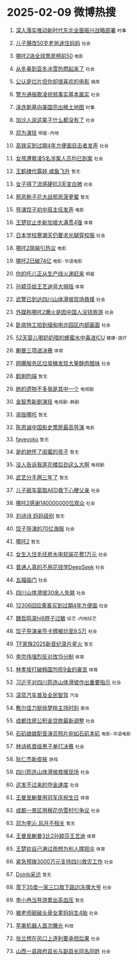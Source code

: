 # 2025-02-09 微博热搜 
1. [深入落实推动新时代东北全面振兴战略部署](https://m.weibo.cn/search?containerid=100103type%3D1%26t%3D10%26q%3D%23%E6%B7%B1%E5%85%A5%E8%90%BD%E5%AE%9E%E6%8E%A8%E5%8A%A8%E6%96%B0%E6%97%B6%E4%BB%A3%E4%B8%9C%E5%8C%97%E5%85%A8%E9%9D%A2%E6%8C%AF%E5%85%B4%E6%88%98%E7%95%A5%E9%83%A8%E7%BD%B2%23&stream_entry_id=51&isnewpage=1&extparam=seat%3D1%26filter_type%3Drealtimehot%26stream_entry_id%3D51%26c_type%3D51%26pos%3D0%26cate%3D10103%26q%3D%2523%25E6%25B7%25B1%25E5%2585%25A5%25E8%2590%25BD%25E5%25AE%259E%25E6%258E%25A8%25E5%258A%25A8%25E6%2596%25B0%25E6%2597%25B6%25E4%25BB%25A3%25E4%25B8%259C%25E5%258C%2597%25E5%2585%25A8%25E9%259D%25A2%25E6%258C%25AF%25E5%2585%25B4%25E6%2588%2598%25E7%2595%25A5%25E9%2583%25A8%25E7%25BD%25B2%2523%26dgr%3D0%26display_time%3D1739038879%26pre_seqid%3D17390388795820109290944) `时事` 

2. [儿子爆改50岁老爸迷住妈妈](https://m.weibo.cn/search?containerid=100103type%3D1%26t%3D10%26q%3D%23%E5%84%BF%E5%AD%90%E7%88%86%E6%94%B950%E5%B2%81%E8%80%81%E7%88%B8%E8%BF%B7%E4%BD%8F%E5%A6%88%E5%A6%88%23&stream_entry_id=31&isnewpage=1&extparam=seat%3D1%26realpos%3D1%26lcate%3D5001%26stream_entry_id%3D31%26band_rank%3D1%26flag%3D0%26dgr%3D0%26filter_type%3Drealtimehot%26pos%3D0%26c_type%3D31%26cate%3D5001%26q%3D%2523%25E5%2584%25BF%25E5%25AD%2590%25E7%2588%2586%25E6%2594%25B950%25E5%25B2%2581%25E8%2580%2581%25E7%2588%25B8%25E8%25BF%25B7%25E4%25BD%258F%25E5%25A6%2588%25E5%25A6%2588%2523%26display_time%3D1739038879%26pre_seqid%3D17390388795820109290944) `社会` 

3. [哪吒2进全球票房榜前50](https://m.weibo.cn/search?containerid=100103type%3D1%26t%3D10%26q%3D%23%E5%93%AA%E5%90%922%E8%BF%9B%E5%85%A8%E7%90%83%E7%A5%A8%E6%88%BF%E6%A6%9C%E5%89%8D50%23&stream_entry_id=31&isnewpage=1&extparam=seat%3D1%26realpos%3D2%26lcate%3D5001%26stream_entry_id%3D31%26band_rank%3D2%26flag%3D0%26dgr%3D0%26filter_type%3Drealtimehot%26pos%3D1%26c_type%3D31%26cate%3D5001%26q%3D%2523%25E5%2593%25AA%25E5%2590%25922%25E8%25BF%259B%25E5%2585%25A8%25E7%2590%2583%25E7%25A5%25A8%25E6%2588%25BF%25E6%25A6%259C%25E5%2589%258D50%2523%26display_time%3D1739038879%26pre_seqid%3D17390388795820109290944) `电影` 

4. [从冬奥到亚冬冰雪热燃起来了](https://m.weibo.cn/search?containerid=100103type%3D1%26t%3D10%26q%3D%23%E4%BB%8E%E5%86%AC%E5%A5%A5%E5%88%B0%E4%BA%9A%E5%86%AC%E5%86%B0%E9%9B%AA%E7%83%AD%E7%87%83%E8%B5%B7%E6%9D%A5%E4%BA%86%23&stream_entry_id=31&isnewpage=1&extparam=seat%3D1%26realpos%3D3%26lcate%3D5001%26stream_entry_id%3D31%26band_rank%3D3%26flag%3D0%26dgr%3D0%26filter_type%3Drealtimehot%26pos%3D2%26c_type%3D31%26cate%3D5001%26q%3D%2523%25E4%25BB%258E%25E5%2586%25AC%25E5%25A5%25A5%25E5%2588%25B0%25E4%25BA%259A%25E5%2586%25AC%25E5%2586%25B0%25E9%259B%25AA%25E7%2583%25AD%25E7%2587%2583%25E8%25B5%25B7%25E6%259D%25A5%25E4%25BA%2586%2523%26display_time%3D1739038879%26pre_seqid%3D17390388795820109290944) `社会` 

5. [公认是烂片但你却很喜欢的电影](https://m.weibo.cn/search?containerid=100103type%3D1%26t%3D10%26q%3D%23%E5%85%AC%E8%AE%A4%E6%98%AF%E7%83%82%E7%89%87%E4%BD%86%E4%BD%A0%E5%8D%B4%E5%BE%88%E5%96%9C%E6%AC%A2%E7%9A%84%E7%94%B5%E5%BD%B1%23&stream_entry_id=31&isnewpage=1&extparam=seat%3D1%26realpos%3D4%26lcate%3D5001%26stream_entry_id%3D31%26band_rank%3D4%26flag%3D2%26dgr%3D0%26filter_type%3Drealtimehot%26pos%3D3%26c_type%3D31%26cate%3D5001%26q%3D%2523%25E5%2585%25AC%25E8%25AE%25A4%25E6%2598%25AF%25E7%2583%2582%25E7%2589%2587%25E4%25BD%2586%25E4%25BD%25A0%25E5%258D%25B4%25E5%25BE%2588%25E5%2596%259C%25E6%25AC%25A2%25E7%259A%2584%25E7%2594%25B5%25E5%25BD%25B1%2523%26display_time%3D1739038879%26pre_seqid%3D17390388795820109290944) `搞笑` 

6. [警方通报欺凌视频事实基本属实](https://m.weibo.cn/search?containerid=100103type%3D1%26t%3D10%26q%3D%23%E8%AD%A6%E6%96%B9%E9%80%9A%E6%8A%A5%E6%AC%BA%E5%87%8C%E8%A7%86%E9%A2%91%E4%BA%8B%E5%AE%9E%E5%9F%BA%E6%9C%AC%E5%B1%9E%E5%AE%9E%23&stream_entry_id=31&isnewpage=1&extparam=seat%3D1%26realpos%3D5%26lcate%3D5001%26stream_entry_id%3D31%26band_rank%3D5%26flag%3D1%26dgr%3D0%26filter_type%3Drealtimehot%26pos%3D4%26c_type%3D31%26cate%3D5001%26q%3D%2523%25E8%25AD%25A6%25E6%2596%25B9%25E9%2580%259A%25E6%258A%25A5%25E6%25AC%25BA%25E5%2587%258C%25E8%25A7%2586%25E9%25A2%2591%25E4%25BA%258B%25E5%25AE%259E%25E5%259F%25BA%25E6%259C%25AC%25E5%25B1%259E%25E5%25AE%259E%2523%26display_time%3D1739038879%26pre_seqid%3D17390388795820109290944) `社会` 

7. [泽连斯基向美国亮出稀土地图](https://m.weibo.cn/search?containerid=100103type%3D1%26t%3D10%26q%3D%23%E6%B3%BD%E8%BF%9E%E6%96%AF%E5%9F%BA%E5%90%91%E7%BE%8E%E5%9B%BD%E4%BA%AE%E5%87%BA%E7%A8%80%E5%9C%9F%E5%9C%B0%E5%9B%BE%23&stream_entry_id=31&isnewpage=1&extparam=seat%3D1%26realpos%3D6%26lcate%3D5001%26stream_entry_id%3D31%26band_rank%3D6%26flag%3D0%26dgr%3D0%26filter_type%3Drealtimehot%26pos%3D5%26c_type%3D31%26cate%3D5001%26q%3D%2523%25E6%25B3%25BD%25E8%25BF%259E%25E6%2596%25AF%25E5%259F%25BA%25E5%2590%2591%25E7%25BE%258E%25E5%259B%25BD%25E4%25BA%25AE%25E5%2587%25BA%25E7%25A8%2580%25E5%259C%259F%25E5%259C%25B0%25E5%259B%25BE%2523%26display_time%3D1739038879%26pre_seqid%3D17390388795820109290944) `时事` 

8. [加沙人说这辈子什么都没有了](https://m.weibo.cn/search?containerid=100103type%3D1%26t%3D10%26q%3D%23%E5%8A%A0%E6%B2%99%E4%BA%BA%E8%AF%B4%E8%BF%99%E8%BE%88%E5%AD%90%E4%BB%80%E4%B9%88%E9%83%BD%E6%B2%A1%E6%9C%89%E4%BA%86%23&stream_entry_id=31&isnewpage=1&extparam=seat%3D1%26realpos%3D7%26lcate%3D5001%26stream_entry_id%3D31%26band_rank%3D7%26flag%3D1%26dgr%3D0%26filter_type%3Drealtimehot%26pos%3D6%26c_type%3D31%26cate%3D5001%26q%3D%2523%25E5%258A%25A0%25E6%25B2%2599%25E4%25BA%25BA%25E8%25AF%25B4%25E8%25BF%2599%25E8%25BE%2588%25E5%25AD%2590%25E4%25BB%2580%25E4%25B9%2588%25E9%2583%25BD%25E6%25B2%25A1%25E6%259C%2589%25E4%25BA%2586%2523%26display_time%3D1739038879%26pre_seqid%3D17390388795820109290944) `社会` 

9. [邓为演技](https://m.weibo.cn/search?containerid=100103type%3D1%26t%3D10%26q%3D%E9%82%93%E4%B8%BA%E6%BC%94%E6%8A%80&stream_entry_id=31&isnewpage=1&extparam=seat%3D1%26realpos%3D8%26lcate%3D5001%26stream_entry_id%3D31%26band_rank%3D8%26flag%3D0%26dgr%3D0%26filter_type%3Drealtimehot%26pos%3D7%26c_type%3D31%26cate%3D5001%26q%3D%25E9%2582%2593%25E4%25B8%25BA%25E6%25BC%2594%25E6%258A%2580%26display_time%3D1739038879%26pre_seqid%3D17390388795820109290944) `明星-内地` 

10. [高铁买到过期4年方便面目击者发声](https://m.weibo.cn/search?containerid=100103type%3D1%26t%3D10%26q%3D%23%E9%AB%98%E9%93%81%E4%B9%B0%E5%88%B0%E8%BF%87%E6%9C%9F4%E5%B9%B4%E6%96%B9%E4%BE%BF%E9%9D%A2%E7%9B%AE%E5%87%BB%E8%80%85%E5%8F%91%E5%A3%B0%23&stream_entry_id=31&isnewpage=1&extparam=seat%3D1%26realpos%3D9%26lcate%3D5001%26stream_entry_id%3D31%26band_rank%3D9%26flag%3D0%26dgr%3D0%26filter_type%3Drealtimehot%26pos%3D8%26c_type%3D31%26cate%3D5001%26q%3D%2523%25E9%25AB%2598%25E9%2593%2581%25E4%25B9%25B0%25E5%2588%25B0%25E8%25BF%2587%25E6%259C%259F4%25E5%25B9%25B4%25E6%2596%25B9%25E4%25BE%25BF%25E9%259D%25A2%25E7%259B%25AE%25E5%2587%25BB%25E8%2580%2585%25E5%258F%2591%25E5%25A3%25B0%2523%26display_time%3D1739038879%26pre_seqid%3D17390388795820109290944) `社会` 

11. [女孩遭欺凌5名涉案人员均已到案](https://m.weibo.cn/search?containerid=100103type%3D1%26t%3D10%26q%3D%23%E5%A5%B3%E5%AD%A9%E9%81%AD%E6%AC%BA%E5%87%8C5%E5%90%8D%E6%B6%89%E6%A1%88%E4%BA%BA%E5%91%98%E5%9D%87%E5%B7%B2%E5%88%B0%E6%A1%88%23&stream_entry_id=31&isnewpage=1&extparam=seat%3D1%26realpos%3D10%26lcate%3D5001%26stream_entry_id%3D31%26band_rank%3D10%26flag%3D1%26dgr%3D0%26filter_type%3Drealtimehot%26pos%3D9%26c_type%3D31%26cate%3D5001%26q%3D%2523%25E5%25A5%25B3%25E5%25AD%25A9%25E9%2581%25AD%25E6%25AC%25BA%25E5%2587%258C5%25E5%2590%258D%25E6%25B6%2589%25E6%25A1%2588%25E4%25BA%25BA%25E5%2591%2598%25E5%259D%2587%25E5%25B7%25B2%25E5%2588%25B0%25E6%25A1%2588%2523%26display_time%3D1739038879%26pre_seqid%3D17390388795820109290944) `社会` 

12. [王鹤棣代露娃 咸鱼飞升](https://m.weibo.cn/search?containerid=100103type%3D1%26t%3D10%26q%3D%E7%8E%8B%E9%B9%A4%E6%A3%A3%E4%BB%A3%E9%9C%B2%E5%A8%83+%E5%92%B8%E9%B1%BC%E9%A3%9E%E5%8D%87&stream_entry_id=31&isnewpage=1&extparam=seat%3D1%26realpos%3D11%26lcate%3D5001%26stream_entry_id%3D31%26band_rank%3D11%26flag%3D2%26dgr%3D0%26filter_type%3Drealtimehot%26pos%3D10%26c_type%3D31%26cate%3D5001%26q%3D%25E7%258E%258B%25E9%25B9%25A4%25E6%25A3%25A3%25E4%25BB%25A3%25E9%259C%25B2%25E5%25A8%2583%2520%25E5%2592%25B8%25E9%25B1%25BC%25E9%25A3%259E%25E5%258D%2587%26display_time%3D1739038879%26pre_seqid%3D17390388795820109290944) `暂无` 

13. [女子得了流感硬抗3天变白肺](https://m.weibo.cn/search?containerid=100103type%3D1%26t%3D10%26q%3D%23%E5%A5%B3%E5%AD%90%E5%BE%97%E4%BA%86%E6%B5%81%E6%84%9F%E7%A1%AC%E6%8A%973%E5%A4%A9%E5%8F%98%E7%99%BD%E8%82%BA%23&stream_entry_id=31&isnewpage=1&extparam=seat%3D1%26realpos%3D12%26lcate%3D5001%26stream_entry_id%3D31%26band_rank%3D12%26flag%3D1%26dgr%3D0%26filter_type%3Drealtimehot%26pos%3D11%26c_type%3D31%26cate%3D5001%26q%3D%2523%25E5%25A5%25B3%25E5%25AD%2590%25E5%25BE%2597%25E4%25BA%2586%25E6%25B5%2581%25E6%2584%259F%25E7%25A1%25AC%25E6%258A%25973%25E5%25A4%25A9%25E5%258F%2598%25E7%2599%25BD%25E8%2582%25BA%2523%26display_time%3D1739038879%26pre_seqid%3D17390388795820109290944) `社会` 

14. [邪恶栀子花大战邪恶菠萝蜜](https://m.weibo.cn/search?containerid=100103type%3D1%26t%3D10%26q%3D%E9%82%AA%E6%81%B6%E6%A0%80%E5%AD%90%E8%8A%B1%E5%A4%A7%E6%88%98%E9%82%AA%E6%81%B6%E8%8F%A0%E8%90%9D%E8%9C%9C&stream_entry_id=31&isnewpage=1&extparam=seat%3D1%26realpos%3D13%26lcate%3D5001%26stream_entry_id%3D31%26band_rank%3D13%26flag%3D0%26dgr%3D0%26filter_type%3Drealtimehot%26pos%3D12%26c_type%3D31%26cate%3D5001%26q%3D%25E9%2582%25AA%25E6%2581%25B6%25E6%25A0%2580%25E5%25AD%2590%25E8%258A%25B1%25E5%25A4%25A7%25E6%2588%2598%25E9%2582%25AA%25E6%2581%25B6%25E8%258F%25A0%25E8%2590%259D%25E8%259C%259C%26display_time%3D1739038879%26pre_seqid%3D17390388795820109290944) `暂无` 

15. [导演饺子初中班主任发声](https://m.weibo.cn/search?containerid=100103type%3D1%26t%3D10%26q%3D%23%E5%AF%BC%E6%BC%94%E9%A5%BA%E5%AD%90%E5%88%9D%E4%B8%AD%E7%8F%AD%E4%B8%BB%E4%BB%BB%E5%8F%91%E5%A3%B0%23&stream_entry_id=31&isnewpage=1&extparam=seat%3D1%26realpos%3D14%26lcate%3D5001%26stream_entry_id%3D31%26band_rank%3D14%26flag%3D0%26dgr%3D0%26filter_type%3Drealtimehot%26pos%3D13%26c_type%3D31%26cate%3D5001%26q%3D%2523%25E5%25AF%25BC%25E6%25BC%2594%25E9%25A5%25BA%25E5%25AD%2590%25E5%2588%259D%25E4%25B8%25AD%25E7%258F%25AD%25E4%25B8%25BB%25E4%25BB%25BB%25E5%258F%2591%25E5%25A3%25B0%2523%26display_time%3D1739038879%26pre_seqid%3D17390388795820109290944) `电影` 

16. [王楚钦止步新加坡大满贯4强](https://m.weibo.cn/search?containerid=100103type%3D1%26t%3D10%26q%3D%23%E7%8E%8B%E6%A5%9A%E9%92%A6%E6%AD%A2%E6%AD%A5%E6%96%B0%E5%8A%A0%E5%9D%A1%E5%A4%A7%E6%BB%A1%E8%B4%AF4%E5%BC%BA%23&stream_entry_id=31&isnewpage=1&extparam=seat%3D1%26realpos%3D15%26lcate%3D5001%26stream_entry_id%3D31%26band_rank%3D15%26flag%3D0%26dgr%3D0%26filter_type%3Drealtimehot%26pos%3D14%26c_type%3D31%26cate%3D5001%26q%3D%2523%25E7%258E%258B%25E6%25A5%259A%25E9%2592%25A6%25E6%25AD%25A2%25E6%25AD%25A5%25E6%2596%25B0%25E5%258A%25A0%25E5%259D%25A1%25E5%25A4%25A7%25E6%25BB%25A1%25E8%25B4%25AF4%25E5%25BC%25BA%2523%26display_time%3D1739038879%26pre_seqid%3D17390388795820109290944) `体育` 

17. [日本学校寒潮天仍要求光腿穿校服](https://m.weibo.cn/search?containerid=100103type%3D1%26t%3D10%26q%3D%23%E6%97%A5%E6%9C%AC%E5%AD%A6%E6%A0%A1%E5%AF%92%E6%BD%AE%E5%A4%A9%E4%BB%8D%E8%A6%81%E6%B1%82%E5%85%89%E8%85%BF%E7%A9%BF%E6%A0%A1%E6%9C%8D%23&stream_entry_id=31&isnewpage=1&extparam=seat%3D1%26realpos%3D16%26lcate%3D5001%26stream_entry_id%3D31%26band_rank%3D16%26flag%3D0%26dgr%3D0%26filter_type%3Drealtimehot%26pos%3D15%26c_type%3D31%26cate%3D5001%26q%3D%2523%25E6%2597%25A5%25E6%259C%25AC%25E5%25AD%25A6%25E6%25A0%25A1%25E5%25AF%2592%25E6%25BD%25AE%25E5%25A4%25A9%25E4%25BB%258D%25E8%25A6%2581%25E6%25B1%2582%25E5%2585%2589%25E8%2585%25BF%25E7%25A9%25BF%25E6%25A0%25A1%25E6%259C%258D%2523%26display_time%3D1739038879%26pre_seqid%3D17390388795820109290944) `社会` 

18. [哪吒2隐喻引热议](https://m.weibo.cn/search?containerid=100103type%3D1%26t%3D10%26q%3D%23%E5%93%AA%E5%90%922%E9%9A%90%E5%96%BB%E5%BC%95%E7%83%AD%E8%AE%AE%23&stream_entry_id=31&isnewpage=1&extparam=seat%3D1%26realpos%3D17%26lcate%3D5001%26stream_entry_id%3D31%26band_rank%3D17%26flag%3D0%26dgr%3D0%26filter_type%3Drealtimehot%26pos%3D16%26c_type%3D31%26cate%3D5001%26q%3D%2523%25E5%2593%25AA%25E5%2590%25922%25E9%259A%2590%25E5%2596%25BB%25E5%25BC%2595%25E7%2583%25AD%25E8%25AE%25AE%2523%26display_time%3D1739038879%26pre_seqid%3D17390388795820109290944) `电影` 

19. [哪吒2已破74亿](https://m.weibo.cn/search?containerid=100103type%3D1%26t%3D10%26q%3D%23%E5%93%AA%E5%90%922%E5%B7%B2%E7%A0%B474%E4%BA%BF%23&stream_entry_id=31&isnewpage=1&extparam=seat%3D1%26realpos%3D18%26lcate%3D5001%26stream_entry_id%3D31%26band_rank%3D18%26flag%3D0%26dgr%3D0%26filter_type%3Drealtimehot%26pos%3D17%26c_type%3D31%26cate%3D5001%26q%3D%2523%25E5%2593%25AA%25E5%2590%25922%25E5%25B7%25B2%25E7%25A0%25B474%25E4%25BA%25BF%2523%26display_time%3D1739038879%26pre_seqid%3D17390388795820109290944) `电影-华语电影` 

20. [你的吒儿正从生产线火速赶来](https://m.weibo.cn/search?containerid=100103type%3D1%26t%3D10%26q%3D%23%E4%BD%A0%E7%9A%84%E5%90%92%E5%84%BF%E6%AD%A3%E4%BB%8E%E7%94%9F%E4%BA%A7%E7%BA%BF%E7%81%AB%E9%80%9F%E8%B5%B6%E6%9D%A5%23&stream_entry_id=31&isnewpage=1&extparam=seat%3D1%26realpos%3D19%26lcate%3D5001%26stream_entry_id%3D31%26band_rank%3D19%26flag%3D0%26dgr%3D0%26filter_type%3Drealtimehot%26pos%3D18%26c_type%3D31%26cate%3D5001%26q%3D%2523%25E4%25BD%25A0%25E7%259A%2584%25E5%2590%2592%25E5%2584%25BF%25E6%25AD%25A3%25E4%25BB%258E%25E7%2594%259F%25E4%25BA%25A7%25E7%25BA%25BF%25E7%2581%25AB%25E9%2580%259F%25E8%25B5%25B6%25E6%259D%25A5%2523%26display_time%3D1739038879%26pre_seqid%3D17390388795820109290944) `明星` 

21. [孙颖莎给王艺迪竖大拇指](https://m.weibo.cn/search?containerid=100103type%3D1%26t%3D10%26q%3D%23%E5%AD%99%E9%A2%96%E8%8E%8E%E7%BB%99%E7%8E%8B%E8%89%BA%E8%BF%AA%E7%AB%96%E5%A4%A7%E6%8B%87%E6%8C%87%23&stream_entry_id=31&isnewpage=1&extparam=seat%3D1%26realpos%3D20%26lcate%3D5001%26stream_entry_id%3D31%26band_rank%3D20%26flag%3D0%26dgr%3D0%26filter_type%3Drealtimehot%26pos%3D19%26c_type%3D31%26cate%3D5001%26q%3D%2523%25E5%25AD%2599%25E9%25A2%2596%25E8%258E%258E%25E7%25BB%2599%25E7%258E%258B%25E8%2589%25BA%25E8%25BF%25AA%25E7%25AB%2596%25E5%25A4%25A7%25E6%258B%2587%25E6%258C%2587%2523%26display_time%3D1739038879%26pre_seqid%3D17390388795820109290944) `体育` 

22. [武警已到达四川山体滑坡现场救援](https://m.weibo.cn/search?containerid=100103type%3D1%26t%3D10%26q%3D%23%E6%AD%A6%E8%AD%A6%E5%B7%B2%E5%88%B0%E8%BE%BE%E5%9B%9B%E5%B7%9D%E5%B1%B1%E4%BD%93%E6%BB%91%E5%9D%A1%E7%8E%B0%E5%9C%BA%E6%95%91%E6%8F%B4%23&stream_entry_id=31&isnewpage=1&extparam=seat%3D1%26realpos%3D21%26lcate%3D5001%26stream_entry_id%3D31%26band_rank%3D21%26flag%3D1%26dgr%3D0%26filter_type%3Drealtimehot%26pos%3D20%26c_type%3D31%26cate%3D5001%26q%3D%2523%25E6%25AD%25A6%25E8%25AD%25A6%25E5%25B7%25B2%25E5%2588%25B0%25E8%25BE%25BE%25E5%259B%259B%25E5%25B7%259D%25E5%25B1%25B1%25E4%25BD%2593%25E6%25BB%2591%25E5%259D%25A1%25E7%258E%25B0%25E5%259C%25BA%25E6%2595%2591%25E6%258F%25B4%2523%26display_time%3D1739038879%26pre_seqid%3D17390388795820109290944) `社会` 

23. [外媒称哪吒2爆火是因中国人没钱旅游](https://m.weibo.cn/search?containerid=100103type%3D1%26t%3D10%26q%3D%23%E5%A4%96%E5%AA%92%E7%A7%B0%E5%93%AA%E5%90%922%E7%88%86%E7%81%AB%E6%98%AF%E5%9B%A0%E4%B8%AD%E5%9B%BD%E4%BA%BA%E6%B2%A1%E9%92%B1%E6%97%85%E6%B8%B8%23&stream_entry_id=31&isnewpage=1&extparam=seat%3D1%26realpos%3D22%26lcate%3D5001%26stream_entry_id%3D31%26band_rank%3D22%26flag%3D0%26dgr%3D0%26filter_type%3Drealtimehot%26pos%3D21%26c_type%3D31%26cate%3D5001%26q%3D%2523%25E5%25A4%2596%25E5%25AA%2592%25E7%25A7%25B0%25E5%2593%25AA%25E5%2590%25922%25E7%2588%2586%25E7%2581%25AB%25E6%2598%25AF%25E5%259B%25A0%25E4%25B8%25AD%25E5%259B%25BD%25E4%25BA%25BA%25E6%25B2%25A1%25E9%2592%25B1%25E6%2597%2585%25E6%25B8%25B8%2523%26display_time%3D1739038879%26pre_seqid%3D17390388795820109290944) `社会` 

24. [卧底特工拍到缅甸电诈园区内部画面](https://m.weibo.cn/search?containerid=100103type%3D1%26t%3D10%26q%3D%23%E5%8D%A7%E5%BA%95%E7%89%B9%E5%B7%A5%E6%8B%8D%E5%88%B0%E7%BC%85%E7%94%B8%E7%94%B5%E8%AF%88%E5%9B%AD%E5%8C%BA%E5%86%85%E9%83%A8%E7%94%BB%E9%9D%A2%23&stream_entry_id=31&isnewpage=1&extparam=seat%3D1%26realpos%3D23%26lcate%3D5001%26stream_entry_id%3D31%26band_rank%3D23%26flag%3D0%26dgr%3D0%26filter_type%3Drealtimehot%26pos%3D22%26c_type%3D31%26cate%3D5001%26q%3D%2523%25E5%258D%25A7%25E5%25BA%2595%25E7%2589%25B9%25E5%25B7%25A5%25E6%258B%258D%25E5%2588%25B0%25E7%25BC%2585%25E7%2594%25B8%25E7%2594%25B5%25E8%25AF%2588%25E5%259B%25AD%25E5%258C%25BA%25E5%2586%2585%25E9%2583%25A8%25E7%2594%25BB%25E9%259D%25A2%2523%26display_time%3D1739038879%26pre_seqid%3D17390388795820109290944) `社会` 

25. [52天婴儿喝奶奶喂的蜂蜜水中毒进ICU](https://m.weibo.cn/search?containerid=100103type%3D1%26t%3D10%26q%3D%2352%E5%A4%A9%E5%A9%B4%E5%84%BF%E5%96%9D%E5%A5%B6%E5%A5%B6%E5%96%82%E7%9A%84%E8%9C%82%E8%9C%9C%E6%B0%B4%E4%B8%AD%E6%AF%92%E8%BF%9BICU%23&stream_entry_id=31&isnewpage=1&extparam=seat%3D1%26realpos%3D24%26lcate%3D5001%26stream_entry_id%3D31%26band_rank%3D24%26flag%3D0%26dgr%3D0%26filter_type%3Drealtimehot%26pos%3D23%26c_type%3D31%26cate%3D5001%26q%3D%252352%25E5%25A4%25A9%25E5%25A9%25B4%25E5%2584%25BF%25E5%2596%259D%25E5%25A5%25B6%25E5%25A5%25B6%25E5%2596%2582%25E7%259A%2584%25E8%259C%2582%25E8%259C%259C%25E6%25B0%25B4%25E4%25B8%25AD%25E6%25AF%2592%25E8%25BF%259BICU%2523%26display_time%3D1739038879%26pre_seqid%3D17390388795820109290944) `健康-医疗` 

26. [蒯曼三项进决赛](https://m.weibo.cn/search?containerid=100103type%3D1%26t%3D10%26q%3D%23%E8%92%AF%E6%9B%BC%E4%B8%89%E9%A1%B9%E8%BF%9B%E5%86%B3%E8%B5%9B%23&stream_entry_id=31&isnewpage=1&extparam=seat%3D1%26realpos%3D25%26lcate%3D5001%26stream_entry_id%3D31%26band_rank%3D25%26flag%3D1%26dgr%3D0%26filter_type%3Drealtimehot%26pos%3D24%26c_type%3D31%26cate%3D5001%26q%3D%2523%25E8%2592%25AF%25E6%259B%25BC%25E4%25B8%2589%25E9%25A1%25B9%25E8%25BF%259B%25E5%2586%25B3%25E8%25B5%259B%2523%26display_time%3D1739038879%26pre_seqid%3D17390388795820109290944) `体育` 

27. [网曝服务区垃圾桶发现大量酥肉腊味](https://m.weibo.cn/search?containerid=100103type%3D1%26t%3D10%26q%3D%23%E7%BD%91%E6%9B%9D%E6%9C%8D%E5%8A%A1%E5%8C%BA%E5%9E%83%E5%9C%BE%E6%A1%B6%E5%8F%91%E7%8E%B0%E5%A4%A7%E9%87%8F%E9%85%A5%E8%82%89%E8%85%8A%E5%91%B3%23&stream_entry_id=31&isnewpage=1&extparam=seat%3D1%26realpos%3D26%26lcate%3D5001%26stream_entry_id%3D31%26band_rank%3D26%26flag%3D0%26dgr%3D0%26filter_type%3Drealtimehot%26pos%3D25%26c_type%3D31%26cate%3D5001%26q%3D%2523%25E7%25BD%2591%25E6%259B%259D%25E6%259C%258D%25E5%258A%25A1%25E5%258C%25BA%25E5%259E%2583%25E5%259C%25BE%25E6%25A1%25B6%25E5%258F%2591%25E7%258E%25B0%25E5%25A4%25A7%25E9%2587%258F%25E9%2585%25A5%25E8%2582%2589%25E8%2585%258A%25E5%2591%25B3%2523%26display_time%3D1739038879%26pre_seqid%3D17390388795820109290944) `社会` 

28. [鹤俐昀端](https://m.weibo.cn/search?containerid=100103type%3D1%26t%3D10%26q%3D%23%E9%B9%A4%E4%BF%90%E6%98%80%E7%AB%AF%23&stream_entry_id=31&isnewpage=1&extparam=seat%3D1%26realpos%3D27%26lcate%3D5001%26stream_entry_id%3D31%26band_rank%3D27%26flag%3D0%26dgr%3D0%26filter_type%3Drealtimehot%26pos%3D26%26c_type%3D31%26cate%3D5001%26q%3D%2523%25E9%25B9%25A4%25E4%25BF%2590%25E6%2598%2580%25E7%25AB%25AF%2523%26display_time%3D1739038879%26pre_seqid%3D17390388795820109290944) `暂无` 

29. [她的遗物不多我是其中一个](https://m.weibo.cn/search?containerid=100103type%3D1%26t%3D10%26q%3D%E5%A5%B9%E7%9A%84%E9%81%97%E7%89%A9%E4%B8%8D%E5%A4%9A%E6%88%91%E6%98%AF%E5%85%B6%E4%B8%AD%E4%B8%80%E4%B8%AA&stream_entry_id=31&isnewpage=1&extparam=seat%3D1%26realpos%3D28%26lcate%3D5001%26stream_entry_id%3D31%26band_rank%3D28%26flag%3D0%26dgr%3D0%26filter_type%3Drealtimehot%26pos%3D27%26c_type%3D31%26cate%3D5001%26q%3D%25E5%25A5%25B9%25E7%259A%2584%25E9%2581%2597%25E7%2589%25A9%25E4%25B8%258D%25E5%25A4%259A%25E6%2588%2591%25E6%2598%25AF%25E5%2585%25B6%25E4%25B8%25AD%25E4%25B8%2580%25E4%25B8%25AA%26display_time%3D1739038879%26pre_seqid%3D17390388795820109290944) `电视剧` 

30. [金智秀新剧演技](https://m.weibo.cn/search?containerid=100103type%3D1%26t%3D10%26q%3D%23%E9%87%91%E6%99%BA%E7%A7%80%E6%96%B0%E5%89%A7%E6%BC%94%E6%8A%80%23&stream_entry_id=31&isnewpage=1&extparam=seat%3D1%26realpos%3D29%26lcate%3D5001%26stream_entry_id%3D31%26band_rank%3D29%26flag%3D1%26dgr%3D0%26filter_type%3Drealtimehot%26pos%3D28%26c_type%3D31%26cate%3D5001%26q%3D%2523%25E9%2587%2591%25E6%2599%25BA%25E7%25A7%2580%25E6%2596%25B0%25E5%2589%25A7%25E6%25BC%2594%25E6%258A%2580%2523%26display_time%3D1739038879%26pre_seqid%3D17390388795820109290944) `电视剧-韩剧` 

31. [盗版哪吒](https://m.weibo.cn/search?containerid=100103type%3D1%26t%3D10%26q%3D%E7%9B%97%E7%89%88%E5%93%AA%E5%90%92&stream_entry_id=31&isnewpage=1&extparam=seat%3D1%26realpos%3D30%26lcate%3D5001%26stream_entry_id%3D31%26band_rank%3D30%26flag%3D0%26dgr%3D0%26filter_type%3Drealtimehot%26pos%3D29%26c_type%3D31%26cate%3D5001%26q%3D%25E7%259B%2597%25E7%2589%2588%25E5%2593%25AA%25E5%2590%2592%26display_time%3D1739038879%26pre_seqid%3D17390388795820109290944) `暂无` 

32. [陈思诚中国影史票房最高导演](https://m.weibo.cn/search?containerid=100103type%3D1%26t%3D10%26q%3D%23%E9%99%88%E6%80%9D%E8%AF%9A%E4%B8%AD%E5%9B%BD%E5%BD%B1%E5%8F%B2%E7%A5%A8%E6%88%BF%E6%9C%80%E9%AB%98%E5%AF%BC%E6%BC%94%23&stream_entry_id=31&isnewpage=1&extparam=seat%3D1%26realpos%3D31%26lcate%3D5001%26stream_entry_id%3D31%26band_rank%3D31%26flag%3D0%26dgr%3D0%26filter_type%3Drealtimehot%26pos%3D30%26c_type%3D31%26cate%3D5001%26q%3D%2523%25E9%2599%2588%25E6%2580%259D%25E8%25AF%259A%25E4%25B8%25AD%25E5%259B%25BD%25E5%25BD%25B1%25E5%258F%25B2%25E7%25A5%25A8%25E6%2588%25BF%25E6%259C%2580%25E9%25AB%2598%25E5%25AF%25BC%25E6%25BC%2594%2523%26display_time%3D1739038879%26pre_seqid%3D17390388795820109290944) `电影` 

33. [fayeyoko](https://m.weibo.cn/search?containerid=100103type%3D1%26t%3D10%26q%3D%23fayeyoko%23&stream_entry_id=31&isnewpage=1&extparam=seat%3D1%26realpos%3D32%26lcate%3D5001%26stream_entry_id%3D31%26band_rank%3D32%26flag%3D1%26dgr%3D0%26filter_type%3Drealtimehot%26pos%3D31%26c_type%3D31%26cate%3D5001%26q%3D%2523fayeyoko%2523%26display_time%3D1739038879%26pre_seqid%3D17390388795820109290944) `暂无` 

34. [是的她怀了闺蜜的孩子](https://m.weibo.cn/search?containerid=100103type%3D1%26t%3D10%26q%3D%E6%98%AF%E7%9A%84%E5%A5%B9%E6%80%80%E4%BA%86%E9%97%BA%E8%9C%9C%E7%9A%84%E5%AD%A9%E5%AD%90&stream_entry_id=31&isnewpage=1&extparam=seat%3D1%26realpos%3D33%26lcate%3D5001%26stream_entry_id%3D31%26band_rank%3D33%26flag%3D0%26dgr%3D0%26filter_type%3Drealtimehot%26pos%3D32%26c_type%3D31%26cate%3D5001%26q%3D%25E6%2598%25AF%25E7%259A%2584%25E5%25A5%25B9%25E6%2580%2580%25E4%25BA%2586%25E9%2597%25BA%25E8%259C%259C%25E7%259A%2584%25E5%25AD%25A9%25E5%25AD%2590%26display_time%3D1739038879%26pre_seqid%3D17390388795820109290944) `暂无` 

35. [没人告诉我莲花楼后劲这么大啊](https://m.weibo.cn/search?containerid=100103type%3D1%26t%3D10%26q%3D%E6%B2%A1%E4%BA%BA%E5%91%8A%E8%AF%89%E6%88%91%E8%8E%B2%E8%8A%B1%E6%A5%BC%E5%90%8E%E5%8A%B2%E8%BF%99%E4%B9%88%E5%A4%A7%E5%95%8A&stream_entry_id=31&isnewpage=1&extparam=seat%3D1%26realpos%3D34%26lcate%3D5001%26stream_entry_id%3D31%26band_rank%3D34%26flag%3D0%26dgr%3D0%26filter_type%3Drealtimehot%26pos%3D33%26c_type%3D31%26cate%3D5001%26q%3D%25E6%25B2%25A1%25E4%25BA%25BA%25E5%2591%258A%25E8%25AF%2589%25E6%2588%2591%25E8%258E%25B2%25E8%258A%25B1%25E6%25A5%25BC%25E5%2590%258E%25E5%258A%25B2%25E8%25BF%2599%25E4%25B9%2588%25E5%25A4%25A7%25E5%2595%258A%26display_time%3D1739038879%26pre_seqid%3D17390388795820109290944) `电视剧` 

36. [武艺分手两三年了](https://m.weibo.cn/search?containerid=100103type%3D1%26t%3D10%26q%3D%E6%AD%A6%E8%89%BA%E5%88%86%E6%89%8B%E4%B8%A4%E4%B8%89%E5%B9%B4%E4%BA%86&stream_entry_id=31&isnewpage=1&extparam=seat%3D1%26realpos%3D35%26lcate%3D5001%26stream_entry_id%3D31%26band_rank%3D35%26flag%3D0%26dgr%3D0%26filter_type%3Drealtimehot%26pos%3D34%26c_type%3D31%26cate%3D5001%26q%3D%25E6%25AD%25A6%25E8%2589%25BA%25E5%2588%2586%25E6%2589%258B%25E4%25B8%25A4%25E4%25B8%2589%25E5%25B9%25B4%25E4%25BA%2586%26display_time%3D1739038879%26pre_seqid%3D17390388795820109290944) `暂无` 

37. [儿子砸车窗取AED救下心梗父亲](https://m.weibo.cn/search?containerid=100103type%3D1%26t%3D10%26q%3D%23%E5%84%BF%E5%AD%90%E7%A0%B8%E8%BD%A6%E7%AA%97%E5%8F%96AED%E6%95%91%E4%B8%8B%E5%BF%83%E6%A2%97%E7%88%B6%E4%BA%B2%23&stream_entry_id=31&isnewpage=1&extparam=seat%3D1%26realpos%3D36%26lcate%3D5001%26stream_entry_id%3D31%26band_rank%3D36%26flag%3D0%26dgr%3D0%26filter_type%3Drealtimehot%26pos%3D35%26c_type%3D31%26cate%3D5001%26q%3D%2523%25E5%2584%25BF%25E5%25AD%2590%25E7%25A0%25B8%25E8%25BD%25A6%25E7%25AA%2597%25E5%258F%2596AED%25E6%2595%2591%25E4%25B8%258B%25E5%25BF%2583%25E6%25A2%2597%25E7%2588%25B6%25E4%25BA%25B2%2523%26display_time%3D1739038879%26pre_seqid%3D17390388795820109290944) `社会` 

38. [哪吒2感谢140000000位观众](https://m.weibo.cn/search?containerid=100103type%3D1%26t%3D10%26q%3D%23%E5%93%AA%E5%90%922%E6%84%9F%E8%B0%A2140000000%E4%BD%8D%E8%A7%82%E4%BC%97%23&stream_entry_id=31&isnewpage=1&extparam=seat%3D1%26realpos%3D37%26lcate%3D5001%26stream_entry_id%3D31%26band_rank%3D37%26flag%3D0%26dgr%3D0%26filter_type%3Drealtimehot%26pos%3D36%26c_type%3D31%26cate%3D5001%26q%3D%2523%25E5%2593%25AA%25E5%2590%25922%25E6%2584%259F%25E8%25B0%25A2140000000%25E4%25BD%258D%25E8%25A7%2582%25E4%25BC%2597%2523%26display_time%3D1739038879%26pre_seqid%3D17390388795820109290944) `社会` 

39. [刘诗诗 妈妈级别](https://m.weibo.cn/search?containerid=100103type%3D1%26t%3D10%26q%3D%E5%88%98%E8%AF%97%E8%AF%97+%E5%A6%88%E5%A6%88%E7%BA%A7%E5%88%AB&stream_entry_id=31&isnewpage=1&extparam=seat%3D1%26realpos%3D38%26lcate%3D5001%26stream_entry_id%3D31%26band_rank%3D38%26flag%3D0%26dgr%3D0%26filter_type%3Drealtimehot%26pos%3D37%26c_type%3D31%26cate%3D5001%26q%3D%25E5%2588%2598%25E8%25AF%2597%25E8%25AF%2597%2520%25E5%25A6%2588%25E5%25A6%2588%25E7%25BA%25A7%25E5%2588%25AB%26display_time%3D1739038879%26pre_seqid%3D17390388795820109290944) `暂无` 

40. [饺子导演的70亿海报](https://m.weibo.cn/search?containerid=100103type%3D1%26t%3D10%26q%3D%23%E9%A5%BA%E5%AD%90%E5%AF%BC%E6%BC%94%E7%9A%8470%E4%BA%BF%E6%B5%B7%E6%8A%A5%23&stream_entry_id=31&isnewpage=1&extparam=seat%3D1%26realpos%3D39%26lcate%3D5001%26stream_entry_id%3D31%26band_rank%3D39%26flag%3D0%26dgr%3D0%26filter_type%3Drealtimehot%26pos%3D38%26c_type%3D31%26cate%3D5001%26q%3D%2523%25E9%25A5%25BA%25E5%25AD%2590%25E5%25AF%25BC%25E6%25BC%2594%25E7%259A%258470%25E4%25BA%25BF%25E6%25B5%25B7%25E6%258A%25A5%2523%26display_time%3D1739038879%26pre_seqid%3D17390388795820109290944) `社会` 

41. [哪吒2](https://m.weibo.cn/search?containerid=100103type%3D1%26t%3D10%26q%3D%E5%93%AA%E5%90%922&stream_entry_id=31&isnewpage=1&extparam=seat%3D1%26realpos%3D40%26lcate%3D5001%26stream_entry_id%3D31%26band_rank%3D40%26flag%3D0%26dgr%3D0%26filter_type%3Drealtimehot%26pos%3D39%26c_type%3D31%26cate%3D5001%26q%3D%25E5%2593%25AA%25E5%2590%25922%26display_time%3D1739038879%26pre_seqid%3D17390388795820109290944) `暂无` 

42. [女生入住毛坯房水电软装花费1万元](https://m.weibo.cn/search?containerid=100103type%3D1%26t%3D10%26q%3D%23%E5%A5%B3%E7%94%9F%E5%85%A5%E4%BD%8F%E6%AF%9B%E5%9D%AF%E6%88%BF%E6%B0%B4%E7%94%B5%E8%BD%AF%E8%A3%85%E8%8A%B1%E8%B4%B91%E4%B8%87%E5%85%83%23&stream_entry_id=31&isnewpage=1&extparam=seat%3D1%26realpos%3D41%26lcate%3D5001%26stream_entry_id%3D31%26band_rank%3D41%26flag%3D1%26dgr%3D0%26filter_type%3Drealtimehot%26pos%3D40%26c_type%3D31%26cate%3D5001%26q%3D%2523%25E5%25A5%25B3%25E7%2594%259F%25E5%2585%25A5%25E4%25BD%258F%25E6%25AF%259B%25E5%259D%25AF%25E6%2588%25BF%25E6%25B0%25B4%25E7%2594%25B5%25E8%25BD%25AF%25E8%25A3%2585%25E8%258A%25B1%25E8%25B4%25B91%25E4%25B8%2587%25E5%2585%2583%2523%26display_time%3D1739038879%26pre_seqid%3D17390388795820109290944) `社会` 

43. [普通人真的不用花钱学DeepSeek](https://m.weibo.cn/search?containerid=100103type%3D1%26t%3D10%26q%3D%23%E6%99%AE%E9%80%9A%E4%BA%BA%E7%9C%9F%E7%9A%84%E4%B8%8D%E7%94%A8%E8%8A%B1%E9%92%B1%E5%AD%A6DeepSeek%23&stream_entry_id=31&isnewpage=1&extparam=seat%3D1%26realpos%3D42%26lcate%3D5001%26stream_entry_id%3D31%26band_rank%3D42%26flag%3D0%26dgr%3D0%26filter_type%3Drealtimehot%26pos%3D41%26c_type%3D31%26cate%3D5001%26q%3D%2523%25E6%2599%25AE%25E9%2580%259A%25E4%25BA%25BA%25E7%259C%259F%25E7%259A%2584%25E4%25B8%258D%25E7%2594%25A8%25E8%258A%25B1%25E9%2592%25B1%25E5%25AD%25A6DeepSeek%2523%26display_time%3D1739038879%26pre_seqid%3D17390388795820109290944) `社会` 

44. [五福临门](https://m.weibo.cn/search?containerid=100103type%3D1%26t%3D10%26q%3D%E4%BA%94%E7%A6%8F%E4%B8%B4%E9%97%A8&stream_entry_id=31&isnewpage=1&extparam=seat%3D1%26realpos%3D43%26lcate%3D5001%26stream_entry_id%3D31%26band_rank%3D43%26flag%3D0%26dgr%3D0%26filter_type%3Drealtimehot%26pos%3D42%26c_type%3D31%26cate%3D5001%26q%3D%25E4%25BA%2594%25E7%25A6%258F%25E4%25B8%25B4%25E9%2597%25A8%26display_time%3D1739038879%26pre_seqid%3D17390388795820109290944) `社会` 

45. [四川山体滑坡30余人失联](https://m.weibo.cn/search?containerid=100103type%3D1%26t%3D10%26q%3D%23%E5%9B%9B%E5%B7%9D%E5%B1%B1%E4%BD%93%E6%BB%91%E5%9D%A130%E4%BD%99%E4%BA%BA%E5%A4%B1%E8%81%94%23&stream_entry_id=31&isnewpage=1&extparam=seat%3D1%26realpos%3D44%26lcate%3D5001%26stream_entry_id%3D31%26band_rank%3D44%26flag%3D0%26dgr%3D0%26filter_type%3Drealtimehot%26pos%3D43%26c_type%3D31%26cate%3D5001%26q%3D%2523%25E5%259B%259B%25E5%25B7%259D%25E5%25B1%25B1%25E4%25BD%2593%25E6%25BB%2591%25E5%259D%25A130%25E4%25BD%2599%25E4%25BA%25BA%25E5%25A4%25B1%25E8%2581%2594%2523%26display_time%3D1739038879%26pre_seqid%3D17390388795820109290944) `社会` 

46. [12306回应乘客买到过期4年方便面](https://m.weibo.cn/search?containerid=100103type%3D1%26t%3D10%26q%3D%2312306%E5%9B%9E%E5%BA%94%E4%B9%98%E5%AE%A2%E4%B9%B0%E5%88%B0%E8%BF%87%E6%9C%9F4%E5%B9%B4%E6%96%B9%E4%BE%BF%E9%9D%A2%23&stream_entry_id=31&isnewpage=1&extparam=seat%3D1%26realpos%3D45%26lcate%3D5001%26stream_entry_id%3D31%26band_rank%3D45%26flag%3D0%26dgr%3D0%26filter_type%3Drealtimehot%26pos%3D44%26c_type%3D31%26cate%3D5001%26q%3D%252312306%25E5%259B%259E%25E5%25BA%2594%25E4%25B9%2598%25E5%25AE%25A2%25E4%25B9%25B0%25E5%2588%25B0%25E8%25BF%2587%25E6%259C%259F4%25E5%25B9%25B4%25E6%2596%25B9%25E4%25BE%25BF%25E9%259D%25A2%2523%26display_time%3D1739038879%26pre_seqid%3D17390388795820109290944) `社会` 

47. [魏哲鸣录hi6脖子过敏](https://m.weibo.cn/search?containerid=100103type%3D1%26t%3D10%26q%3D%23%E9%AD%8F%E5%93%B2%E9%B8%A3%E5%BD%95hi6%E8%84%96%E5%AD%90%E8%BF%87%E6%95%8F%23&stream_entry_id=31&isnewpage=1&extparam=seat%3D1%26realpos%3D46%26lcate%3D5001%26stream_entry_id%3D31%26band_rank%3D46%26flag%3D0%26dgr%3D0%26filter_type%3Drealtimehot%26pos%3D45%26c_type%3D31%26cate%3D5001%26q%3D%2523%25E9%25AD%258F%25E5%2593%25B2%25E9%25B8%25A3%25E5%25BD%2595hi6%25E8%2584%2596%25E5%25AD%2590%25E8%25BF%2587%25E6%2595%258F%2523%26display_time%3D1739038879%26pre_seqid%3D17390388795820109290944) `综艺-内地综艺` 

48. [饺子导演亲签卡牌被炒至9.5万](https://m.weibo.cn/search?containerid=100103type%3D1%26t%3D10%26q%3D%23%E9%A5%BA%E5%AD%90%E5%AF%BC%E6%BC%94%E4%BA%B2%E7%AD%BE%E5%8D%A1%E7%89%8C%E8%A2%AB%E7%82%92%E8%87%B39.5%E4%B8%87%23&stream_entry_id=31&isnewpage=1&extparam=seat%3D1%26realpos%3D47%26lcate%3D5001%26stream_entry_id%3D31%26band_rank%3D47%26flag%3D1%26dgr%3D0%26filter_type%3Drealtimehot%26pos%3D46%26c_type%3D31%26cate%3D5001%26q%3D%2523%25E9%25A5%25BA%25E5%25AD%2590%25E5%25AF%25BC%25E6%25BC%2594%25E4%25BA%25B2%25E7%25AD%25BE%25E5%258D%25A1%25E7%2589%258C%25E8%25A2%25AB%25E7%2582%2592%25E8%2587%25B39.5%25E4%25B8%2587%2523%26display_time%3D1739038879%26pre_seqid%3D17390388795820109290944) `社会` 

49. [TF家族2025新音纪录片星火](https://m.weibo.cn/search?containerid=100103type%3D1%26t%3D10%26q%3D%23TF%E5%AE%B6%E6%97%8F2025%E6%96%B0%E9%9F%B3%E7%BA%AA%E5%BD%95%E7%89%87%E6%98%9F%E7%81%AB%23&stream_entry_id=31&isnewpage=1&extparam=seat%3D1%26realpos%3D48%26lcate%3D5001%26stream_entry_id%3D31%26band_rank%3D48%26flag%3D1%26dgr%3D0%26filter_type%3Drealtimehot%26pos%3D47%26c_type%3D31%26cate%3D5001%26q%3D%2523TF%25E5%25AE%25B6%25E6%2597%258F2025%25E6%2596%25B0%25E9%259F%25B3%25E7%25BA%25AA%25E5%25BD%2595%25E7%2589%2587%25E6%2598%259F%25E7%2581%25AB%2523%26display_time%3D1739038879%26pre_seqid%3D17390388795820109290944) `暂无` 

50. [李宗伟强烈反对改15分制](https://m.weibo.cn/search?containerid=100103type%3D1%26t%3D10%26q%3D%23%E6%9D%8E%E5%AE%97%E4%BC%9F%E5%BC%BA%E7%83%88%E5%8F%8D%E5%AF%B9%E6%94%B915%E5%88%86%E5%88%B6%23&stream_entry_id=31&isnewpage=1&extparam=seat%3D1%26realpos%3D49%26lcate%3D5001%26stream_entry_id%3D31%26band_rank%3D49%26flag%3D0%26dgr%3D0%26filter_type%3Drealtimehot%26pos%3D48%26c_type%3D31%26cate%3D5001%26q%3D%2523%25E6%259D%258E%25E5%25AE%2597%25E4%25BC%259F%25E5%25BC%25BA%25E7%2583%2588%25E5%258F%258D%25E5%25AF%25B9%25E6%2594%25B915%25E5%2588%2586%25E5%2588%25B6%2523%26display_time%3D1739038879%26pre_seqid%3D17390388795820109290944) `体育` 

51. [林孝埈打破韩国包揽9金的豪言](https://m.weibo.cn/search?containerid=100103type%3D1%26t%3D10%26q%3D%23%E6%9E%97%E5%AD%9D%E5%9F%88%E6%89%93%E7%A0%B4%E9%9F%A9%E5%9B%BD%E5%8C%85%E6%8F%BD9%E9%87%91%E7%9A%84%E8%B1%AA%E8%A8%80%23&stream_entry_id=31&isnewpage=1&extparam=seat%3D1%26realpos%3D50%26lcate%3D5001%26stream_entry_id%3D31%26band_rank%3D50%26flag%3D0%26dgr%3D0%26filter_type%3Drealtimehot%26pos%3D49%26c_type%3D31%26cate%3D5001%26q%3D%2523%25E6%259E%2597%25E5%25AD%259D%25E5%259F%2588%25E6%2589%2593%25E7%25A0%25B4%25E9%259F%25A9%25E5%259B%25BD%25E5%258C%2585%25E6%258F%25BD9%25E9%2587%2591%25E7%259A%2584%25E8%25B1%25AA%25E8%25A8%2580%2523%26display_time%3D1739038879%26pre_seqid%3D17390388795820109290944) `体育` 

52. [习近平对四川筠连山体滑坡作出重要指示](https://m.weibo.cn/search?containerid=100103type%3D1%26t%3D10%26q%3D%23%E4%B9%A0%E8%BF%91%E5%B9%B3%E5%AF%B9%E5%9B%9B%E5%B7%9D%E7%AD%A0%E8%BF%9E%E5%B1%B1%E4%BD%93%E6%BB%91%E5%9D%A1%E4%BD%9C%E5%87%BA%E9%87%8D%E8%A6%81%E6%8C%87%E7%A4%BA%23&stream_entry_id=51&isnewpage=1&extparam=seat%3D1%26pos%3D0%26filter_type%3Drealtimehot%26stream_entry_id%3D51%26c_type%3D51%26q%3D%2523%25E4%25B9%25A0%25E8%25BF%2591%25E5%25B9%25B3%25E5%25AF%25B9%25E5%259B%259B%25E5%25B7%259D%25E7%25AD%25A0%25E8%25BF%259E%25E5%25B1%25B1%25E4%25BD%2593%25E6%25BB%2591%25E5%259D%25A1%25E4%25BD%259C%25E5%2587%25BA%25E9%2587%258D%25E8%25A6%2581%25E6%258C%2587%25E7%25A4%25BA%2523%26dgr%3D0%26cate%3D10103%26display_time%3D1739034893%26pre_seqid%3D173903489305801089850138) `社会` 

53. [深蓝汽车普及全民智驾](https://m.weibo.cn/search?containerid=100103type%3D1%26t%3D10%26q%3D%23%E6%B7%B1%E8%93%9D%E6%B1%BD%E8%BD%A6%E6%99%AE%E5%8F%8A%E5%85%A8%E6%B0%91%E6%99%BA%E9%A9%BE%23&stream_entry_id=31&isnewpage=1&extparam=seat%3D1%26adid%3D275655%26stream_entry_id%3D31%26topic_ad%3D1%26band_rank%3D4%26lcate%3D5001%26pos%3D3%26filter_type%3Drealtimehot%26is_ad_pos%3D1%26c_type%3D31%26q%3D%2523%25E6%25B7%25B1%25E8%2593%259D%25E6%25B1%25BD%25E8%25BD%25A6%25E6%2599%25AE%25E5%258F%258A%25E5%2585%25A8%25E6%25B0%2591%25E6%2599%25BA%25E9%25A9%25BE%2523%26dgr%3D0%26cate%3D5001%26display_time%3D1739034893%26pre_seqid%3D173903489305801089850138) `汽车` 

54. [敷尔佳力挺徐梦桃主场时刻](https://m.weibo.cn/search?containerid=100103type%3D1%26t%3D10%26q%3D%23%E6%95%B7%E5%B0%94%E4%BD%B3%E5%8A%9B%E6%8C%BA%E5%BE%90%E6%A2%A6%E6%A1%83%E4%B8%BB%E5%9C%BA%E6%97%B6%E5%88%BB%23&stream_entry_id=31&isnewpage=1&extparam=seat%3D1%26adid%3D275674%26stream_entry_id%3D31%26topic_ad%3D1%26band_rank%3D7%26lcate%3D5001%26pos%3D7%26filter_type%3Drealtimehot%26is_ad_pos%3D1%26c_type%3D31%26q%3D%2523%25E6%2595%25B7%25E5%25B0%2594%25E4%25BD%25B3%25E5%258A%259B%25E6%258C%25BA%25E5%25BE%2590%25E6%25A2%25A6%25E6%25A1%2583%25E4%25B8%25BB%25E5%259C%25BA%25E6%2597%25B6%25E5%2588%25BB%2523%26dgr%3D0%26cate%3D5001%26display_time%3D1739034893%26pre_seqid%3D173903489305801089850138) `美妆` 

55. [成都住房公积金贷款最新调整](https://m.weibo.cn/search?containerid=100103type%3D1%26t%3D10%26q%3D%23%E6%88%90%E9%83%BD%E4%BD%8F%E6%88%BF%E5%85%AC%E7%A7%AF%E9%87%91%E8%B4%B7%E6%AC%BE%E6%9C%80%E6%96%B0%E8%B0%83%E6%95%B4%23&stream_entry_id=31&isnewpage=1&extparam=seat%3D1%26stream_entry_id%3D31%26cate%3D5001%26band_rank%3D20%26lcate%3D5001%26pos%3D21%26filter_type%3Drealtimehot%26flag%3D0%26c_type%3D31%26q%3D%2523%25E6%2588%2590%25E9%2583%25BD%25E4%25BD%258F%25E6%2588%25BF%25E5%2585%25AC%25E7%25A7%25AF%25E9%2587%2591%25E8%25B4%25B7%25E6%25AC%25BE%25E6%259C%2580%25E6%2596%25B0%25E8%25B0%2583%25E6%2595%25B4%2523%26dgr%3D0%26realpos%3D20%26display_time%3D1739034893%26pre_seqid%3D173903489305801089850138) `社会` 

56. [石矶娘娘配音演员照片宛如石矶本矶](https://m.weibo.cn/search?containerid=100103type%3D1%26t%3D10%26q%3D%23%E7%9F%B3%E7%9F%B6%E5%A8%98%E5%A8%98%E9%85%8D%E9%9F%B3%E6%BC%94%E5%91%98%E7%85%A7%E7%89%87%E5%AE%9B%E5%A6%82%E7%9F%B3%E7%9F%B6%E6%9C%AC%E7%9F%B6%23&stream_entry_id=31&isnewpage=1&extparam=seat%3D1%26stream_entry_id%3D31%26cate%3D5001%26band_rank%3D31%26lcate%3D5001%26pos%3D32%26filter_type%3Drealtimehot%26flag%3D0%26c_type%3D31%26q%3D%2523%25E7%259F%25B3%25E7%259F%25B6%25E5%25A8%2598%25E5%25A8%2598%25E9%2585%258D%25E9%259F%25B3%25E6%25BC%2594%25E5%2591%2598%25E7%2585%25A7%25E7%2589%2587%25E5%25AE%259B%25E5%25A6%2582%25E7%259F%25B3%25E7%259F%25B6%25E6%259C%25AC%25E7%259F%25B6%2523%26dgr%3D0%26realpos%3D31%26display_time%3D1739034893%26pre_seqid%3D173903489305801089850138) `电影-华语电影` 

57. [林诗栋晋级男子单打决赛](https://m.weibo.cn/search?containerid=100103type%3D1%26t%3D10%26q%3D%23%E6%9E%97%E8%AF%97%E6%A0%8B%E6%99%8B%E7%BA%A7%E7%94%B7%E5%AD%90%E5%8D%95%E6%89%93%E5%86%B3%E8%B5%9B%23&stream_entry_id=31&isnewpage=1&extparam=seat%3D1%26stream_entry_id%3D31%26cate%3D5001%26band_rank%3D32%26lcate%3D5001%26pos%3D33%26filter_type%3Drealtimehot%26flag%3D1%26c_type%3D31%26q%3D%2523%25E6%259E%2597%25E8%25AF%2597%25E6%25A0%258B%25E6%2599%258B%25E7%25BA%25A7%25E7%2594%25B7%25E5%25AD%2590%25E5%258D%2595%25E6%2589%2593%25E5%2586%25B3%25E8%25B5%259B%2523%26dgr%3D0%26realpos%3D32%26display_time%3D1739034893%26pre_seqid%3D173903489305801089850138) `社会` 

58. [狄仁杰新皮肤](https://m.weibo.cn/search?containerid=100103type%3D1%26t%3D10%26q%3D%E7%8B%84%E4%BB%81%E6%9D%B0%E6%96%B0%E7%9A%AE%E8%82%A4&stream_entry_id=31&isnewpage=1&extparam=seat%3D1%26stream_entry_id%3D31%26cate%3D5001%26band_rank%3D42%26lcate%3D5001%26pos%3D43%26filter_type%3Drealtimehot%26flag%3D0%26c_type%3D31%26q%3D%25E7%258B%2584%25E4%25BB%2581%25E6%259D%25B0%25E6%2596%25B0%25E7%259A%25AE%25E8%2582%25A4%26dgr%3D0%26realpos%3D42%26display_time%3D1739034893%26pre_seqid%3D173903489305801089850138) `游戏` 

59. [四川筠连山体滑坡救援现场](https://m.weibo.cn/search?containerid=100103type%3D1%26t%3D10%26q%3D%23%E5%9B%9B%E5%B7%9D%E7%AD%A0%E8%BF%9E%E5%B1%B1%E4%BD%93%E6%BB%91%E5%9D%A1%E6%95%91%E6%8F%B4%E7%8E%B0%E5%9C%BA%23&stream_entry_id=31&isnewpage=1&extparam=seat%3D1%26stream_entry_id%3D31%26cate%3D5001%26band_rank%3D44%26lcate%3D5001%26pos%3D45%26filter_type%3Drealtimehot%26flag%3D0%26c_type%3D31%26q%3D%2523%25E5%259B%259B%25E5%25B7%259D%25E7%25AD%25A0%25E8%25BF%259E%25E5%25B1%25B1%25E4%25BD%2593%25E6%25BB%2591%25E5%259D%25A1%25E6%2595%2591%25E6%258F%25B4%25E7%258E%25B0%25E5%259C%25BA%2523%26dgr%3D0%26realpos%3D44%26display_time%3D1739034893%26pre_seqid%3D173903489305801089850138) `社会` 

60. [这发不过来的夺金速度](https://m.weibo.cn/search?containerid=100103type%3D1%26t%3D10%26q%3D%23%E8%BF%99%E5%8F%91%E4%B8%8D%E8%BF%87%E6%9D%A5%E7%9A%84%E5%A4%BA%E9%87%91%E9%80%9F%E5%BA%A6%23&stream_entry_id=31&isnewpage=1&extparam=seat%3D1%26stream_entry_id%3D31%26cate%3D5001%26band_rank%3D45%26lcate%3D5001%26pos%3D46%26filter_type%3Drealtimehot%26flag%3D1%26c_type%3D31%26q%3D%2523%25E8%25BF%2599%25E5%258F%2591%25E4%25B8%258D%25E8%25BF%2587%25E6%259D%25A5%25E7%259A%2584%25E5%25A4%25BA%25E9%2587%2591%25E9%2580%259F%25E5%25BA%25A6%2523%26dgr%3D0%26realpos%3D45%26display_time%3D1739034893%26pre_seqid%3D173903489305801089850138) `社会` 

61. [王曼昱蒯曼用冠军庆祝生日](https://m.weibo.cn/search?containerid=100103type%3D1%26t%3D10%26q%3D%23%E7%8E%8B%E6%9B%BC%E6%98%B1%E8%92%AF%E6%9B%BC%E7%94%A8%E5%86%A0%E5%86%9B%E5%BA%86%E7%A5%9D%E7%94%9F%E6%97%A5%23&stream_entry_id=31&isnewpage=1&extparam=seat%3D1%26stream_entry_id%3D31%26cate%3D5001%26band_rank%3D46%26lcate%3D5001%26pos%3D47%26filter_type%3Drealtimehot%26flag%3D0%26c_type%3D31%26q%3D%2523%25E7%258E%258B%25E6%259B%25BC%25E6%2598%25B1%25E8%2592%25AF%25E6%259B%25BC%25E7%2594%25A8%25E5%2586%25A0%25E5%2586%259B%25E5%25BA%2586%25E7%25A5%259D%25E7%2594%259F%25E6%2597%25A5%2523%26dgr%3D0%26realpos%3D46%26display_time%3D1739034893%26pre_seqid%3D173903489305801089850138) `体育` 

62. [成都一景区用棉花仿雪村引争议](https://m.weibo.cn/search?containerid=100103type%3D1%26t%3D10%26q%3D%23%E6%88%90%E9%83%BD%E4%B8%80%E6%99%AF%E5%8C%BA%E7%94%A8%E6%A3%89%E8%8A%B1%E4%BB%BF%E9%9B%AA%E6%9D%91%E5%BC%95%E4%BA%89%E8%AE%AE%23&stream_entry_id=31&isnewpage=1&extparam=seat%3D1%26stream_entry_id%3D31%26cate%3D5001%26band_rank%3D47%26lcate%3D5001%26pos%3D48%26filter_type%3Drealtimehot%26flag%3D0%26c_type%3D31%26q%3D%2523%25E6%2588%2590%25E9%2583%25BD%25E4%25B8%2580%25E6%2599%25AF%25E5%258C%25BA%25E7%2594%25A8%25E6%25A3%2589%25E8%258A%25B1%25E4%25BB%25BF%25E9%259B%25AA%25E6%259D%2591%25E5%25BC%2595%25E4%25BA%2589%25E8%25AE%25AE%2523%26dgr%3D0%26realpos%3D47%26display_time%3D1739034893%26pre_seqid%3D173903489305801089850138) `社会` 

63. [邓为李沁 风月不相关](https://m.weibo.cn/search?containerid=100103type%3D1%26t%3D10%26q%3D%E9%82%93%E4%B8%BA%E6%9D%8E%E6%B2%81+%E9%A3%8E%E6%9C%88%E4%B8%8D%E7%9B%B8%E5%85%B3&stream_entry_id=31&isnewpage=1&extparam=seat%3D1%26stream_entry_id%3D31%26cate%3D5001%26band_rank%3D48%26lcate%3D5001%26pos%3D49%26filter_type%3Drealtimehot%26flag%3D0%26c_type%3D31%26q%3D%25E9%2582%2593%25E4%25B8%25BA%25E6%259D%258E%25E6%25B2%2581%2520%25E9%25A3%258E%25E6%259C%2588%25E4%25B8%258D%25E7%259B%25B8%25E5%2585%25B3%26dgr%3D0%26realpos%3D48%26display_time%3D1739034893%26pre_seqid%3D173903489305801089850138) `暂无` 

64. [王曼昱蒯曼3比2孙颖莎王艺迪](https://m.weibo.cn/search?containerid=100103type%3D1%26t%3D10%26q%3D%23%E7%8E%8B%E6%9B%BC%E6%98%B1%E8%92%AF%E6%9B%BC3%E6%AF%942%E5%AD%99%E9%A2%96%E8%8E%8E%E7%8E%8B%E8%89%BA%E8%BF%AA%23&stream_entry_id=31&isnewpage=1&extparam=seat%3D1%26stream_entry_id%3D31%26cate%3D5001%26band_rank%3D49%26lcate%3D5001%26pos%3D50%26filter_type%3Drealtimehot%26flag%3D0%26c_type%3D31%26q%3D%2523%25E7%258E%258B%25E6%259B%25BC%25E6%2598%25B1%25E8%2592%25AF%25E6%259B%25BC3%25E6%25AF%25942%25E5%25AD%2599%25E9%25A2%2596%25E8%258E%258E%25E7%258E%258B%25E8%2589%25BA%25E8%25BF%25AA%2523%26dgr%3D0%26realpos%3D49%26display_time%3D1739034893%26pre_seqid%3D173903489305801089850138) `体育` 

65. [王楚钦自己淋过雨想为别人撑把伞](https://m.weibo.cn/search?containerid=100103type%3D1%26t%3D10%26q%3D%23%E7%8E%8B%E6%A5%9A%E9%92%A6%E8%87%AA%E5%B7%B1%E6%B7%8B%E8%BF%87%E9%9B%A8%E6%83%B3%E4%B8%BA%E5%88%AB%E4%BA%BA%E6%92%91%E6%8A%8A%E4%BC%9E%23&stream_entry_id=31&isnewpage=1&extparam=seat%3D1%26stream_entry_id%3D31%26cate%3D5001%26band_rank%3D50%26lcate%3D5001%26pos%3D51%26filter_type%3Drealtimehot%26flag%3D0%26c_type%3D31%26q%3D%2523%25E7%258E%258B%25E6%25A5%259A%25E9%2592%25A6%25E8%2587%25AA%25E5%25B7%25B1%25E6%25B7%258B%25E8%25BF%2587%25E9%259B%25A8%25E6%2583%25B3%25E4%25B8%25BA%25E5%2588%25AB%25E4%25BA%25BA%25E6%2592%2591%25E6%258A%258A%25E4%25BC%259E%2523%26dgr%3D0%26realpos%3D50%26display_time%3D1739034893%26pre_seqid%3D173903489305801089850138) `体育` 

66. [紧急预拨3000万元支持四川救灾工作](https://m.weibo.cn/search?containerid=100103type%3D1%26t%3D10%26q%3D%23%E7%B4%A7%E6%80%A5%E9%A2%84%E6%8B%A83000%E4%B8%87%E5%85%83%E6%94%AF%E6%8C%81%E5%9B%9B%E5%B7%9D%E6%95%91%E7%81%BE%E5%B7%A5%E4%BD%9C%23&stream_entry_id=31&isnewpage=1&extparam=seat%3D1%26filter_type%3Drealtimehot%26dgr%3D0%26c_type%3D31%26band_rank%3D21%26cate%3D5001%26flag%3D1%26stream_entry_id%3D31%26realpos%3D21%26lcate%3D5001%26q%3D%2523%25E7%25B4%25A7%25E6%2580%25A5%25E9%25A2%2584%25E6%258B%25A83000%25E4%25B8%2587%25E5%2585%2583%25E6%2594%25AF%25E6%258C%2581%25E5%259B%259B%25E5%25B7%259D%25E6%2595%2591%25E7%2581%25BE%25E5%25B7%25A5%25E4%25BD%259C%2523%26pos%3D20%26display_time%3D1739031550%26pre_seqid%3D17390315509180113641709) `社会` 

67. [Doinb采访](https://m.weibo.cn/search?containerid=100103type%3D1%26t%3D10%26q%3DDoinb%E9%87%87%E8%AE%BF&stream_entry_id=31&isnewpage=1&extparam=seat%3D1%26filter_type%3Drealtimehot%26dgr%3D0%26c_type%3D31%26band_rank%3D25%26cate%3D5001%26flag%3D0%26stream_entry_id%3D31%26realpos%3D25%26lcate%3D5001%26q%3DDoinb%25E9%2587%2587%25E8%25AE%25BF%26pos%3D24%26display_time%3D1739031550%26pre_seqid%3D17390315509180113641709) `暂无` 

68. [零下35度一家三口救下路边冻僵大爷](https://m.weibo.cn/search?containerid=100103type%3D1%26t%3D10%26q%3D%23%E9%9B%B6%E4%B8%8B35%E5%BA%A6%E4%B8%80%E5%AE%B6%E4%B8%89%E5%8F%A3%E6%95%91%E4%B8%8B%E8%B7%AF%E8%BE%B9%E5%86%BB%E5%83%B5%E5%A4%A7%E7%88%B7%23&stream_entry_id=31&isnewpage=1&extparam=seat%3D1%26filter_type%3Drealtimehot%26dgr%3D0%26c_type%3D31%26band_rank%3D42%26cate%3D5001%26flag%3D0%26stream_entry_id%3D31%26realpos%3D42%26lcate%3D5001%26q%3D%2523%25E9%259B%25B6%25E4%25B8%258B35%25E5%25BA%25A6%25E4%25B8%2580%25E5%25AE%25B6%25E4%25B8%2589%25E5%258F%25A3%25E6%2595%2591%25E4%25B8%258B%25E8%25B7%25AF%25E8%25BE%25B9%25E5%2586%25BB%25E5%2583%25B5%25E5%25A4%25A7%25E7%2588%25B7%2523%26pos%3D41%26display_time%3D1739031550%26pre_seqid%3D17390315509180113641709) `社会` 

69. [李小冉当导游累出高血压](https://m.weibo.cn/search?containerid=100103type%3D1%26t%3D10%26q%3D%E6%9D%8E%E5%B0%8F%E5%86%89%E5%BD%93%E5%AF%BC%E6%B8%B8%E7%B4%AF%E5%87%BA%E9%AB%98%E8%A1%80%E5%8E%8B&stream_entry_id=31&isnewpage=1&extparam=seat%3D1%26filter_type%3Drealtimehot%26dgr%3D0%26c_type%3D31%26band_rank%3D45%26cate%3D5001%26flag%3D1%26stream_entry_id%3D31%26realpos%3D45%26lcate%3D5001%26q%3D%25E6%259D%258E%25E5%25B0%258F%25E5%2586%2589%25E5%25BD%2593%25E5%25AF%25BC%25E6%25B8%25B8%25E7%25B4%25AF%25E5%2587%25BA%25E9%25AB%2598%25E8%25A1%2580%25E5%258E%258B%26pos%3D44%26display_time%3D1739031550%26pre_seqid%3D17390315509180113641709) `暂无` 

70. [被老师砸破头骨女童妈妈生4胎](https://m.weibo.cn/search?containerid=100103type%3D1%26t%3D10%26q%3D%23%E8%A2%AB%E8%80%81%E5%B8%88%E7%A0%B8%E7%A0%B4%E5%A4%B4%E9%AA%A8%E5%A5%B3%E7%AB%A5%E5%A6%88%E5%A6%88%E7%94%9F4%E8%83%8E%23&stream_entry_id=31&isnewpage=1&extparam=seat%3D1%26filter_type%3Drealtimehot%26dgr%3D0%26c_type%3D31%26band_rank%3D46%26cate%3D5001%26flag%3D0%26stream_entry_id%3D31%26realpos%3D46%26lcate%3D5001%26q%3D%2523%25E8%25A2%25AB%25E8%2580%2581%25E5%25B8%2588%25E7%25A0%25B8%25E7%25A0%25B4%25E5%25A4%25B4%25E9%25AA%25A8%25E5%25A5%25B3%25E7%25AB%25A5%25E5%25A6%2588%25E5%25A6%2588%25E7%2594%259F4%25E8%2583%258E%2523%26pos%3D45%26display_time%3D1739031550%26pre_seqid%3D17390315509180113641709) `社会` 

71. [苹果机器人首次曝光](https://m.weibo.cn/search?containerid=100103type%3D1%26t%3D10%26q%3D%23%E8%8B%B9%E6%9E%9C%E6%9C%BA%E5%99%A8%E4%BA%BA%E9%A6%96%E6%AC%A1%E6%9B%9D%E5%85%89%23&stream_entry_id=31&isnewpage=1&extparam=seat%3D1%26filter_type%3Drealtimehot%26dgr%3D0%26c_type%3D31%26band_rank%3D47%26cate%3D5001%26flag%3D0%26stream_entry_id%3D31%26realpos%3D47%26lcate%3D5001%26q%3D%2523%25E8%258B%25B9%25E6%259E%259C%25E6%259C%25BA%25E5%2599%25A8%25E4%25BA%25BA%25E9%25A6%2596%25E6%25AC%25A1%25E6%259B%259D%25E5%2585%2589%2523%26pos%3D46%26display_time%3D1739031550%26pre_seqid%3D17390315509180113641709) `科技` 

72. [张兰想在风口上逐利要承担后果](https://m.weibo.cn/search?containerid=100103type%3D1%26t%3D10%26q%3D%23%E5%BC%A0%E5%85%B0%E6%83%B3%E5%9C%A8%E9%A3%8E%E5%8F%A3%E4%B8%8A%E9%80%90%E5%88%A9%E8%A6%81%E6%89%BF%E6%8B%85%E5%90%8E%E6%9E%9C%23&stream_entry_id=31&isnewpage=1&extparam=seat%3D1%26filter_type%3Drealtimehot%26dgr%3D0%26c_type%3D31%26band_rank%3D48%26cate%3D5001%26flag%3D1%26stream_entry_id%3D31%26realpos%3D48%26lcate%3D5001%26q%3D%2523%25E5%25BC%25A0%25E5%2585%25B0%25E6%2583%25B3%25E5%259C%25A8%25E9%25A3%258E%25E5%258F%25A3%25E4%25B8%258A%25E9%2580%2590%25E5%2588%25A9%25E8%25A6%2581%25E6%2589%25BF%25E6%258B%2585%25E5%2590%258E%25E6%259E%259C%2523%26pos%3D47%26display_time%3D1739031550%26pre_seqid%3D17390315509180113641709) `社会` 

73. [山西一县政府县长与副县长同名同姓](https://m.weibo.cn/search?containerid=100103type%3D1%26t%3D10%26q%3D%23%E5%B1%B1%E8%A5%BF%E4%B8%80%E5%8E%BF%E6%94%BF%E5%BA%9C%E5%8E%BF%E9%95%BF%E4%B8%8E%E5%89%AF%E5%8E%BF%E9%95%BF%E5%90%8C%E5%90%8D%E5%90%8C%E5%A7%93%23&stream_entry_id=31&isnewpage=1&extparam=seat%3D1%26filter_type%3Drealtimehot%26dgr%3D0%26c_type%3D31%26band_rank%3D49%26cate%3D5001%26flag%3D1%26stream_entry_id%3D31%26realpos%3D49%26lcate%3D5001%26q%3D%2523%25E5%25B1%25B1%25E8%25A5%25BF%25E4%25B8%2580%25E5%258E%25BF%25E6%2594%25BF%25E5%25BA%259C%25E5%258E%25BF%25E9%2595%25BF%25E4%25B8%258E%25E5%2589%25AF%25E5%258E%25BF%25E9%2595%25BF%25E5%2590%258C%25E5%2590%258D%25E5%2590%258C%25E5%25A7%2593%2523%26pos%3D48%26display_time%3D1739031550%26pre_seqid%3D17390315509180113641709) `社会` 
